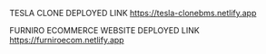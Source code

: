 TESLA CLONE DEPLOYED LINK
https://tesla-clonebms.netlify.app

FURNIRO ECOMMERCE WEBSITE DEPLOYED LINK
https://furniroecom.netlify.app

